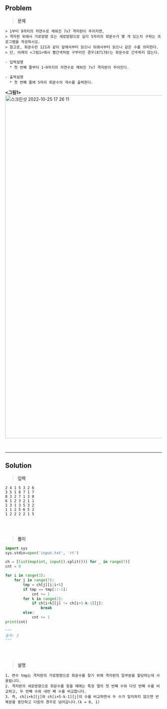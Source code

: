 ## Problem

> **문제**
  ```
  > 1부터 9까지의 자연수로 채워진 7x7 격자판이 주어지면, 
  > 격자판 위에서 가로방향 또는 세로방향으로 길이 5자리의 회문수가 몇 개 있는지 구하는 프로그램을 작성하시오.
  > 참고로, 회문수란 121과 같이 앞에서부터 읽으나 뒤에서부터 읽으나 같은 수를 의미한다.
  > 단, 아래의 <그림1>에서 빨간색처럼 구부러진 경우(87178)는 회문수로 간주하지 않는다.

  - 입력설명
    * 첫 번째 줄부터 1~9까지의 자연수로 채워진 7x7 격자판이 주어진다.

  - 출력설명
    * 첫 번째 줄에 5자리 회문수의 개수를 출력한다.
  ```
  **<그림1>**
  <img width="1100px" alt="스크린샷 2022-10-25 17 26 11" src="https://user-images.githubusercontent.com/89829943/197723141-48b0c3f9-473f-4237-a9b2-c84b788732ec.png">

<br>
<hr>

## Solution

> **입력**
  ```
  2 4 1 5 3 2 6 
  3 5 1 8 7 1 7 
  8 3 2 7 1 3 8 
  6 1 2 3 2 1 1 
  1 3 1 3 5 3 2  
  1 1 2 5 6 5 2 
  1 2 2 2 2 1 5
  ```

<br>
<br>

> **풀이**
  ```python
  import sys
  sys.stdin=open('input.txt', 'rt')

  ch = [list(map(int, input().split())) for _ in range(7)]
  cnt = 0

  for i in range(3):
      for j in range(7):
          tmp = ch[j][i:i+5]
          if tmp == tmp[::-1]:
              cnt += 1
          for k in range(2):
              if ch[i+k][j] != ch[i+5-k-1][j]:
                  break
          else:
              cnt += 1
  print(cnt)
  
  """
  출력: 3
  """
  ```

<br>
<br>

> **설명**
  ```
  1. 변수 tmp는 격자판의 가로방향으로 회문수를 찾기 위해 격자판의 일부분을 할당하는데 사용됩니다.
  2. 격자판의 세로방향으로 회문수를 찾을 때에는 특정 열의 첫 번째 수와 다섯 번째 수를 비교하고, 두 번째 수와 네번 째 수를 비교합니다.
  3. 즉, ch[i+k][j]와 ch[i+5-k-1][j]의 수를 비교하면서 두 수가 일치하지 않으면 반복문을 중단하고 다음의 경우로 넘어갑니다.(k = 0, 1)
  ```